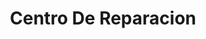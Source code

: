 ---
title: "Centro De Reparacion"
url: /santo-domingo-este/centro-de-reparacion/
shop: electrónica
---